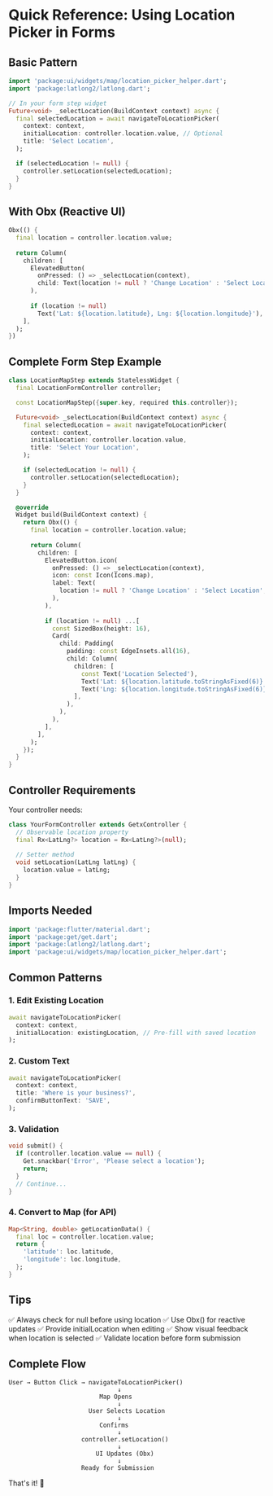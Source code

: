 # Quick Reference: Using Location Picker in Forms

## Basic Pattern

```dart
import 'package:ui/widgets/map/location_picker_helper.dart';
import 'package:latlong2/latlong.dart';

// In your form step widget
Future<void> _selectLocation(BuildContext context) async {
  final selectedLocation = await navigateToLocationPicker(
    context: context,
    initialLocation: controller.location.value, // Optional
    title: 'Select Location',
  );

  if (selectedLocation != null) {
    controller.setLocation(selectedLocation);
  }
}
```

## With Obx (Reactive UI)

```dart
Obx(() {
  final location = controller.location.value;
  
  return Column(
    children: [
      ElevatedButton(
        onPressed: () => _selectLocation(context),
        child: Text(location != null ? 'Change Location' : 'Select Location'),
      ),
      
      if (location != null)
        Text('Lat: ${location.latitude}, Lng: ${location.longitude}'),
    ],
  );
})
```

## Complete Form Step Example

```dart
class LocationMapStep extends StatelessWidget {
  final LocationFormController controller;

  const LocationMapStep({super.key, required this.controller});

  Future<void> _selectLocation(BuildContext context) async {
    final selectedLocation = await navigateToLocationPicker(
      context: context,
      initialLocation: controller.location.value,
      title: 'Select Your Location',
    );

    if (selectedLocation != null) {
      controller.setLocation(selectedLocation);
    }
  }

  @override
  Widget build(BuildContext context) {
    return Obx(() {
      final location = controller.location.value;
      
      return Column(
        children: [
          ElevatedButton.icon(
            onPressed: () => _selectLocation(context),
            icon: const Icon(Icons.map),
            label: Text(
              location != null ? 'Change Location' : 'Select Location',
            ),
          ),
          
          if (location != null) ...[
            const SizedBox(height: 16),
            Card(
              child: Padding(
                padding: const EdgeInsets.all(16),
                child: Column(
                  children: [
                    const Text('Location Selected'),
                    Text('Lat: ${location.latitude.toStringAsFixed(6)}'),
                    Text('Lng: ${location.longitude.toStringAsFixed(6)}'),
                  ],
                ),
              ),
            ),
          ],
        ],
      );
    });
  }
}
```

## Controller Requirements

Your controller needs:

```dart
class YourFormController extends GetxController {
  // Observable location property
  final Rx<LatLng?> location = Rx<LatLng?>(null);
  
  // Setter method
  void setLocation(LatLng latLng) {
    location.value = latLng;
  }
}
```

## Imports Needed

```dart
import 'package:flutter/material.dart';
import 'package:get/get.dart';
import 'package:latlong2/latlong.dart';
import 'package:ui/widgets/map/location_picker_helper.dart';
```

## Common Patterns

### 1. Edit Existing Location
```dart
await navigateToLocationPicker(
  context: context,
  initialLocation: existingLocation, // Pre-fill with saved location
);
```

### 2. Custom Text
```dart
await navigateToLocationPicker(
  context: context,
  title: 'Where is your business?',
  confirmButtonText: 'SAVE',
);
```

### 3. Validation
```dart
void submit() {
  if (controller.location.value == null) {
    Get.snackbar('Error', 'Please select a location');
    return;
  }
  // Continue...
}
```

### 4. Convert to Map (for API)
```dart
Map<String, double> getLocationData() {
  final loc = controller.location.value;
  return {
    'latitude': loc.latitude,
    'longitude': loc.longitude,
  };
}
```

## Tips

✅ Always check for null before using location
✅ Use Obx() for reactive updates
✅ Provide initialLocation when editing
✅ Show visual feedback when location is selected
✅ Validate location before form submission

## Complete Flow

```
User → Button Click → navigateToLocationPicker()
                              ↓
                         Map Opens
                              ↓
                      User Selects Location
                              ↓
                         Confirms
                              ↓
                    controller.setLocation()
                              ↓
                        UI Updates (Obx)
                              ↓
                    Ready for Submission
```

That's it! 🎉
